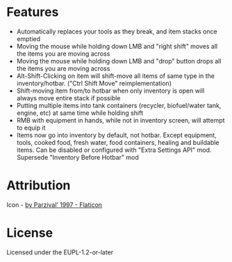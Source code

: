 # Features
* Automatically replaces your tools as they break, and item stacks once emptied
* Moving the mouse while holding down LMB and "right shift" moves all the items you are moving across
* Moving the mouse while holding down LMB and "drop" button drops all the items you are moving across
* Alt-Shift-Clicking on item will shift-move all items of same type in the inventory/hotbar. ("Ctrl Shift Move" reimplementation)
* Shift-moving item from/to hotbar when only inventory is open will always move entire stack if possible
* Putting multiple items into tank containers (recycler, biofuel/water tank, engine, etc) at same time while holding shift
* RMB with equipment in hands, while not in inventory screen, will attempt to equip it
* Items now go into inventory by default, not hotbar. Except equipment, tools, cooked food, fresh water, food containers, healing and buildable items. Can be disabled or configured with "Extra Settings API" mod. Supersede "Inventory Before Hotbar" mod

# Attribution
Icon - [by Parzival’ 1997 - Flaticon](https://www.flaticon.com/premium-icon/inventory_5867373)

# License
Licensed under the EUPL-1.2-or-later
